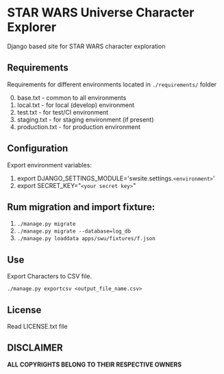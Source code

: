 # STAR WARS Universe Character Explorer

Django based site for STAR WARS character exploration

## Requirements

Requirements for different environments located in `./requirements/` folder

0. base.txt - common to all environments
1. local.txt - for local (develop) environment
2. test.txt - for test/CI environment
3. staging.txt - for staging environment (if present)
4. production.txt - for production environment

## Configuration

Export environment variables:

1. export DJANGO_SETTINGS_MODULE='swsite.settings.`<environment>`'
2. export SECRET_KEY="`<your secret key>`"

## Rum migration and import fixture:

1. `./manage.py migrate`
2. `./manage.py migrate --database=log_db`
3. `./manage.py loaddata apps/swu/fixtures/f.json`

## Use

Export Characters to CSV file.

`./manage.py exportcsv <output_file_name.csv>`

## License

Read LICENSE.txt file

## DISCLAIMER

**ALL COPYRIGHTS BELONG TO THEIR RESPECTIVE OWNERS**
